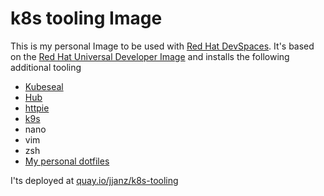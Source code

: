 # k8s tooling Image

This is my personal Image to be used with [Red Hat DevSpaces](https://developers.redhat.com/products/openshift-dev-spaces/overview). It's based on the [Red Hat Universal Developer Image](quay.io/devspaces/udi-rhel) and installs the following additional tooling

* [Kubeseal](https://github.com/bitnami-labs/sealed-secrets)
* [Hub](https://github.com/github/hub)
* [httpie](https://httpie.io/)
* [k9s](https://k9scli.io/)
* nano
* vim
* zsh
* [My personal dotfiles](https://github.com/PixelJonas/dotfiles.git)

I'ts deployed at [quay.io/jjanz/k8s-tooling](quay.io/jjanz/k8s-tooling)